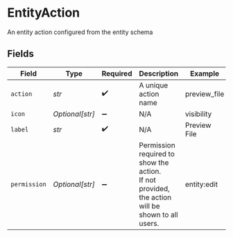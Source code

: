 # EntityAction

An entity action configured from the entity schema


## Fields

| Field                                                                                            | Type                                                                                             | Required                                                                                         | Description                                                                                      | Example                                                                                          |
| ------------------------------------------------------------------------------------------------ | ------------------------------------------------------------------------------------------------ | ------------------------------------------------------------------------------------------------ | ------------------------------------------------------------------------------------------------ | ------------------------------------------------------------------------------------------------ |
| `action`                                                                                         | *str*                                                                                            | :heavy_check_mark:                                                                               | A unique action name                                                                             | preview_file                                                                                     |
| `icon`                                                                                           | *Optional[str]*                                                                                  | :heavy_minus_sign:                                                                               | N/A                                                                                              | visibility                                                                                       |
| `label`                                                                                          | *str*                                                                                            | :heavy_check_mark:                                                                               | N/A                                                                                              | Preview File                                                                                     |
| `permission`                                                                                     | *Optional[str]*                                                                                  | :heavy_minus_sign:                                                                               | Permission required to show the action.<br/>If not provided, the action will be shown to all users.<br/> | entity:edit                                                                                      |